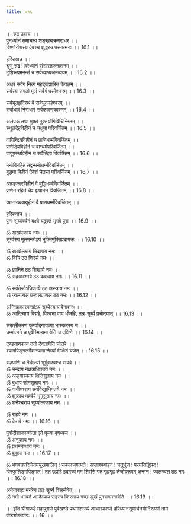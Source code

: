 ```yaml
---
title: ०१६

---
```

।।रुद्र उवाच ।।  
पुनर्ध्यानं समाचक्ष्व शङ्खचक्रगदाधर ।।  
विष्णोरीशस्य देवस्य शुद्धस्य परमात्मनः ।। 16.1 ।।  
  
हरिरुवाच ।।  
श्रृणु रुद्र ! हरेर्ध्यानं संसारतरुनाशनम् ।।  
दृशिरूपमनन्तं च सर्वव्याप्यजमव्ययम् ।। 16.2 ।।  
  
अक्षरं सर्वगं नित्यं महद्ब्रह्मास्ति केवलम् ।।  
सर्वस्य जगतो मूलं सर्वगं परमेशवरम् ।। 16.3 ।।  
  
सर्वभूतहृदिस्थं वै सर्वभूतमहेश्वरम् ।।  
सर्वाधारं निराधारं सर्वकारणकारणम् ।। 16.4 ।।  
  
अलेपकं तथा मुक्तं मुक्तयोगिविचिन्तितम् ।।  
स्थूलदेहविहीनं च चक्षुषा परिवर्जितम् ।। 16.5 ।।  
  
वागिन्द्रियविहीनं च प्राणिधर्म्मविवर्जितम् ।।  
प्राणेद्रियविहीनं च वाग्धर्मपरिवर्जितम् ।।  
पायूपस्थविहीनं च सर्वैन्न्द्रिय विवर्जितम् ।। 16.6 ।।  
  
मनोविरहितं तद्वन्मनोधर्म्मविवर्जितम् ।।  
बुद्ध्या विहीनं देवेशं चेतसा परिवर्जितम् ।। 16.7 ।।  
  
अहङ्कारविहीनं वै बुद्धिधर्म्मविवर्जितम् ।।  
प्राणेन रहितं चैव ह्यपानेन विवर्जितम् ।। 16.8 ।।  
  
व्यानाख्यवायुहीनं वै प्राणधर्म्मविवर्जितम् ।।  
  
हरिरुवाच ।।  
पुनः सूर्य्यर्च्चनं वक्ष्ये यदुक्तं भृगवे पुरा ।। 16.9 ।।  
  
ॐ खखोल्काय नमः ।।  
सूर्य्यस्य मूलमन्त्रोऽयं भुक्तिमुक्तिप्रदायकः ।। 16.10 ।।  
  
ॐ खखोल्काय त्रिदशाय नमः ।।  
ॐ विचि ठठ शिरसे नमः ।।  
  
ॐ ज्ञानिने ठठ शिखायै नमः ।।  
ॐ सहस्ररश्मये ठठ कवचाय नमः ।। 16.11 ।।  
  
ॐ सर्वतेजोऽधिपतये ठठ अस्त्राय नमः ।।  
ॐ ज्वलज्वल प्रज्वलप्रज्वल ठठ नमः ।। 16.12 ।।  
  
अग्निप्राकारमन्त्रोऽयं सूर्य्यस्याघविनाशनः ।।  
ॐ आदित्याय विद्महे, विश्वभा वाय धीमहि, तन्नः सूर्य्य प्रचोदयात् ।। 16.13 ।।  
  
सकलीकरणं कुर्य्याद्गायत्र्या भास्करस्य च ।।  
धर्म्मात्मने च पूर्वस्मिन्यमा येति च दक्षिणे ।। 16.14 ।।  
  
दण्डनायकाय ततो दैवतायेति चोत्तरे ।।  
श्यामपिङ्गलमैशान्यामाग्नेय्यां दीक्षितं यजेत् ।। 16.15 ।।  
  
वज्रपाणिं च नैर्ऋत्यां भूर्भुवःस्वश्च वायवे ।।  
ॐ चन्द्राय नक्षत्राधिपतये नमः ।।  
ॐ अङ्गारकाय क्षितिसुताय नमः ।।  
ॐ बुधाय सोमसुताय नमः ।।  
ॐ वागीश्वराय सर्वविद्याधिपतये नमः ।।  
ॐ शुक्राय महर्षये भृगुसुताय नमः ।।  
ॐ शनैश्चराय सूर्य्यात्मजाय नमः ।।  
  
ॐ राहवे नमः ।।  
ॐ केतवे नमः ।। 16.16 ।।  
  
पूर्वादीशानपर्य्यन्ता एते पूज्या वृषध्वज ।।  
ॐ अनूकाय नमः ।।  
ॐ प्रथमनाथाय नमः ।।  
ॐ बुद्धाय नमः ।। 16.17 ।।  
  
ॐ भगवन्नपरिमितमयूखमालिन् ! सकलजगत्पते ! सप्ताश्ववाहन ! चतुर्भुज ! परमसिद्धिप्रद ! विस्फुलिङ्गपिङ्गल ! तत एह्येहि इदमर्घ्यं मम शिरसि गतं गृह्णगृह्ण तेजोग्ररूपम् अनग्न ! ज्वलज्वल ठठ नमः ।। 16.18 ।।  
  
अनेनावाह्य मन्त्रेण ततः सूर्य्यं विसर्जयेत् ।।  
ॐ नमो भगवते आदित्याय सहस्त्र किरणाय गच्छ सुखं पुनरागमनायेति ।। 16.19 ।।  
  
।।इति श्रीगारुडे महापुराणे पूर्वखण्डे प्रथमांशाख्ये आचारकाण्डे हरिध्यानसूर्यार्चनयोर्निरूपणं नाम षोडशोऽध्यायः ।। 16 ।।